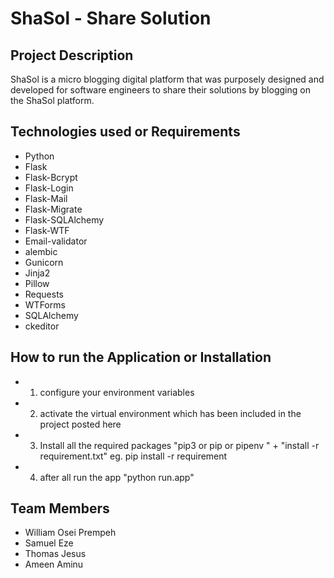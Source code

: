 # ShaSol - Share Solution 

## Project Description 
ShaSol is a micro blogging digital platform that was purposely designed and developed for software engineers to share their solutions by blogging on the ShaSol platform.

## Technologies used or Requirements
+ Python
+ Flask
+ Flask-Bcrypt
+ Flask-Login
+ Flask-Mail
+ Flask-Migrate
+ Flask-SQLAlchemy
+ Flask-WTF
+ Email-validator
+ alembic
+ Gunicorn
+ Jinja2
+ Pillow
+ Requests
+ WTForms
+ SQLAlchemy
+ ckeditor

## How to run the Application or Installation
+ 1. configure your environment variables
+ 2. activate the virtual environment which has been included in the project posted here
+ 3. Install all the required packages "pip3 or pip or pipenv " + "install -r requirement.txt" eg. pip install -r requirement
+ 4. after all run the app "python run.app"

## Team Members
+ William Osei Prempeh
+ Samuel Eze
+ Thomas Jesus
+ Ameen Aminu
